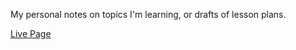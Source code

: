 My personal notes on topics I'm learning, or drafts of lesson plans.

[Live Page](https://aarcthom.github.io/personalNotes/)
